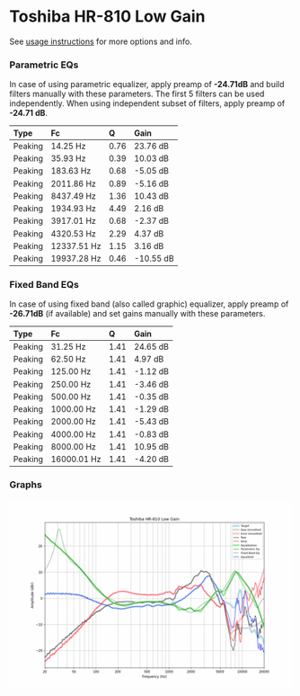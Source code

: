 # Toshiba HR-810 Low Gain
See [usage instructions](https://github.com/jaakkopasanen/AutoEq#usage) for more options and info.

### Parametric EQs
In case of using parametric equalizer, apply preamp of **-24.71dB** and build filters manually
with these parameters. The first 5 filters can be used independently.
When using independent subset of filters, apply preamp of **-24.71 dB**.

| Type    | Fc          |    Q | Gain      |
|:--------|:------------|:-----|:----------|
| Peaking | 14.25 Hz    | 0.76 | 23.76 dB  |
| Peaking | 35.93 Hz    | 0.39 | 10.03 dB  |
| Peaking | 183.63 Hz   | 0.68 | -5.05 dB  |
| Peaking | 2011.86 Hz  | 0.89 | -5.16 dB  |
| Peaking | 8437.49 Hz  | 1.36 | 10.43 dB  |
| Peaking | 1934.93 Hz  | 4.49 | 2.16 dB   |
| Peaking | 3917.01 Hz  | 0.68 | -2.37 dB  |
| Peaking | 4320.53 Hz  | 2.29 | 4.37 dB   |
| Peaking | 12337.51 Hz | 1.15 | 3.16 dB   |
| Peaking | 19937.28 Hz | 0.46 | -10.55 dB |

### Fixed Band EQs
In case of using fixed band (also called graphic) equalizer, apply preamp of **-26.71dB**
(if available) and set gains manually with these parameters.

| Type    | Fc          |    Q | Gain     |
|:--------|:------------|:-----|:---------|
| Peaking | 31.25 Hz    | 1.41 | 24.65 dB |
| Peaking | 62.50 Hz    | 1.41 | 4.97 dB  |
| Peaking | 125.00 Hz   | 1.41 | -1.12 dB |
| Peaking | 250.00 Hz   | 1.41 | -3.46 dB |
| Peaking | 500.00 Hz   | 1.41 | -0.35 dB |
| Peaking | 1000.00 Hz  | 1.41 | -1.29 dB |
| Peaking | 2000.00 Hz  | 1.41 | -5.43 dB |
| Peaking | 4000.00 Hz  | 1.41 | -0.83 dB |
| Peaking | 8000.00 Hz  | 1.41 | 10.95 dB |
| Peaking | 16000.01 Hz | 1.41 | -4.20 dB |

### Graphs
![](./Toshiba%20HR-810%20Low%20Gain.png)